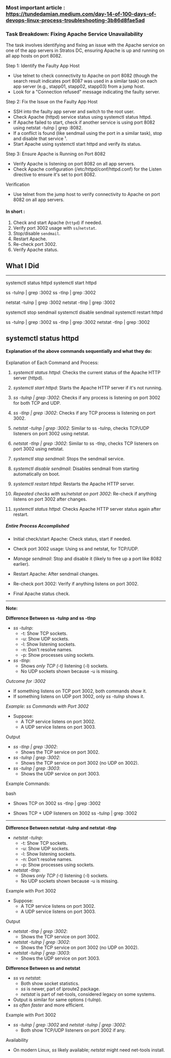 ### Most important article : https://tundedamian.medium.com/day-14-of-100-days-of-devops-linux-process-troubleshooting-3b86d8fae5ad



### Task Breakdown: Fixing Apache Service Unavailability

The task involves identifying and fixing an issue with the Apache service on one of the app servers in Stratos DC, ensuring Apache is up and running on all app hosts on port 8082.

Step 1: Identify the Faulty App Host
- Use telnet to check connectivity to Apache on port 8082 (though the search result indicates port 8087 was used in a similar task) on each app server (e.g., stapp01, stapp02, stapp03) from a jump host.
- Look for a "Connection refused" message indicating the faulty server.

Step 2: Fix the Issue on the Faulty App Host
- SSH into the faulty app server and switch to the root user.
- Check Apache (httpd) service status using systemctl status httpd.
- If Apache failed to start, check if another service is using port 8082 using netstat -tulnp | grep :8082.
- If a conflict is found (like sendmail using the port in a similar task), stop and disable that service ¹.
- Start Apache using systemctl start httpd and verify its status.

Step 3: Ensure Apache is Running on Port 8082
- Verify Apache is listening on port 8082 on all app servers.
- Check Apache configuration (/etc/httpd/conf/httpd.conf) for the Listen directive to ensure it's set to port 8082.

Verification
- Use telnet from the jump host to verify connectivity to Apache on port 8082 on all app servers.

#### In short :
1. Check and start Apache (`httpd`) if needed.
2. Verify port 3002 usage with `ss`/`netstat`.
3. Stop/disable `sendmail`.
4. Restart Apache.
5. Re-check port 3002.
6. Verify Apache status.


## What I Did
------------------------------

systemctl status httpd
systemctl start httpd

ss -tulnp | grep :3002
ss -tlnp | grep :3002

netstat -tulnp | grep :3002
netstat -tlnp | grep :3002

systemctl stop sendmail
systemctl disable sendmail
systemctl restart httpd

ss -tulnp | grep :3002
ss -tlnp | grep :3002
netstat -tlnp | grep :3002

systemctl status httpd
------------------------------

#### Explanation of the above commands sequentially and what they do:

Explanation of Each Command and Process:

1. *systemctl status httpd*: Checks the current status of the Apache HTTP server (httpd).

2. *systemctl start httpd*: Starts the Apache HTTP server if it's not running.

3. *ss -tulnp | grep :3002*: Checks if any process is listening on port 3002 for both TCP and UDP.

4. *ss -tlnp | grep :3002*: Checks if any TCP process is listening on port 3002.

5. *netstat -tulnp | grep :3002*: Similar to ss -tulnp, checks TCP/UDP listeners on port 3002 using netstat.

6. *netstat -tlnp | grep :3002*: Similar to ss -tlnp, checks TCP listeners on port 3002 using netstat.

7. *systemctl stop sendmail*: Stops the sendmail service.

8. *systemctl disable sendmail*: Disables sendmail from starting automatically on boot.

9. *systemctl restart httpd*: Restarts the Apache HTTP server.

10. *Repeated checks with ss/netstat on port 3002*: Re-check if anything listens on port 3002 after changes.

11. *systemctl status httpd*: Checks Apache HTTP server status again after restart.

##### Entire Process Accomplished

- Initial check/start Apache: Check status, start if needed.

- Check port 3002 usage: Using ss and netstat, for TCP/UDP.

- *Manage sendmail*: Stop and disable it (likely to free up a port like 8082 earlier).

- Restart Apache: After sendmail changes.

- Re-check port 3002: Verify if anything listens on port 3002.

- Final Apache status check.

-----------------------------------------------


**Note:**

**Difference Between ss -tulnp and ss -tlnp**
- *ss -tulnp*:
    - -t: Show TCP sockets.
    - -u: Show UDP sockets.
    - -l: Show listening sockets.
    - -n: Don't resolve names.
    - -p: Show processes using sockets.
- *ss -tlnp*:
    - Shows *only TCP (-t)* listening (-l) sockets.
    - No UDP sockets shown because -u is missing.

*Outcome for :3002*
- If something listens on TCP port 3002, both commands show it.
- If something listens on UDP port 3002, only *ss -tulnp* shows it.


*Example: ss Commands with Port 3002*
- Suppose:
    - A TCP service listens on port 3002.
    - A UDP service listens on port 3003.

Output
- *ss -tlnp | grep :3002*:
    - Shows the TCP service on port 3002.
- *ss -tulnp | grep :3002*:
    - Shows the TCP service on port 3002 (no UDP on 3002).
- *ss -tulnp | grep :3003*:
    - Shows the UDP service on port 3003.

Example Commands:

bash
- Shows TCP on 3002
ss -tlnp | grep :3002

- Shows TCP + UDP listeners on 3002
ss -tulnp | grep :3002

-----------------------------------------

**Difference Between netstat -tulnp and netstat -tlnp**

- *netstat -tulnp*:
    - -t: Show TCP sockets.
    - -u: Show UDP sockets.
    - -l: Show listening sockets.
    - -n: Don't resolve names.
    - -p: Show processes using sockets.
- *netstat -tlnp*:
    - Shows *only TCP (-t)* listening (-l) sockets.
    - No UDP sockets shown because -u is missing.

Example with Port 3002
- Suppose:
    - A TCP service listens on port 3002.
    - A UDP service listens on port 3003.

Output
- *netstat -tlnp | grep :3002*:
    - Shows the TCP service on port 3002.
- *netstat -tulnp | grep :3002*:
    - Shows the TCP service on port 3002 (no UDP on 3002).
- *netstat -tulnp | grep :3003*:
    - Shows the UDP service on port 3003.



**Difference Between ss and netstat**
- *ss vs netstat*:
    - Both show socket statistics.
    - *ss* is newer, part of iproute2 package.
    - *netstat* is part of net-tools, considered legacy on some systems.
- Output is similar for same options (-tulnp).
- *ss often faster* and more efficient.

Example with Port 3002
- *ss -tulnp | grep :3002* and *netstat -tulnp | grep :3002*:
    - Both show TCP/UDP listeners on port 3002 if any.

Availability
- On modern Linux, *ss* likely available; *netstat* might need net-tools install.

